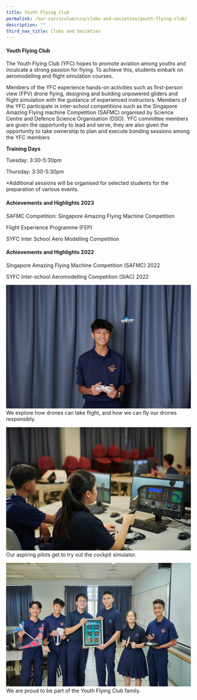 ```yaml
---
title: Youth Flying Club
permalink: /our-curriculum/cca/clubs-and-societies/youth-flying-club/
description: ""
third_nav_title: Clubs and Societies
---
```

#### Youth Flying Club

The Youth Flying Club (YFC) hopes to promote aviation among youths and inculcate a strong passion for flying. To achieve this, students embark on aeromodelling and flight simulation courses.

Members of the YFC experience hands-on activities such as first-person view (FPV) drone flying, designing and building unpowered gliders and flight simulation with the guidance of experienced instructors. Members of the YFC participate in inter-school competitions such as the Singapore Amazing Flying machine Competition (SAFMC) organised by Science Centre and Defence Science Organisation (DSO). YFC committee members are given the opportunity to lead and serve, they are also given the opportunity to take ownership to plan and execute bonding sessions among the YFC members

**Training Days**

Tuesday: 3:30-5:30pm

Thursday: 3:30-5:30pm

\*Additional sessions will be organised for selected students for the preparation of various events.


#### Achievements and Highlights 2023

SAFMC Competition: Singapore Amazing Flying Machine Competition
    
Flight Experience Programme (FEP)
   
SYFC Inter School Aero Modelling Competition
    
#### Achievements and Highlights 2022

Singapore Amazing Flying Machine Competition (SAFMC) 2022

SYFC Inter-school Aeromodelling Competition (SIAC) 2022

![](/images/CCAs/Youth%20Flying%20Club/WGS_264.jpg)
We explore how drones can take flight, and how we can fly our drones responsibly.

![](/images/CCAs/Youth%20Flying%20Club/WGS_265%20(2).jpg)
Our aspiring pilots get to try out the cockpit simulator.

![](/images/CCAs/Youth%20Flying%20Club/WGS_268%20(2).jpg)
We are proud to be part of the Youth Flying Club family.